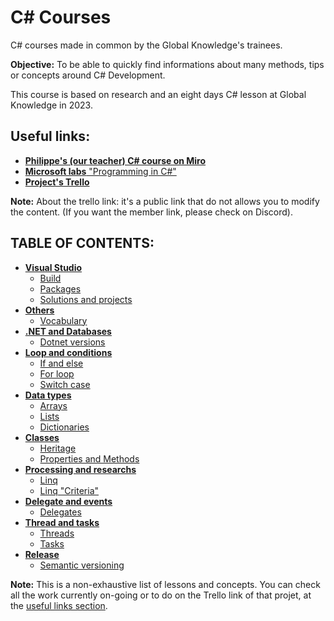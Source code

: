 # C# Courses
C# courses made in common by the Global Knowledge's trainees. 

**Objective:** To be able to quickly find informations about many methods, tips or concepts around C# Development. 

This course is based on research and an eight days C# lesson at Global Knowledge in 2023. 

## **Useful links:**
- [**Philippe's (our teacher) C# course on Miro**](https://miro.com/app/board/uXjVMxGe2Cg=/)
- [**Microsoft labs** "Programming in C#"](
https://github.com/MicrosoftLearning/20483-Programming-in-C-Sharp/tree/master)
- [**Project's Trello**](https://trello.com/b/ondznnzC/cours-c)

**Note:** About the trello link: it's a public link that do not allows you to modify the content. (If you want the member link, please check on Discord).

## **TABLE OF CONTENTS:**

* [**Visual Studio**](/Courses/1_Visual_Studio/)
    - [Build](/Courses/1_Visual_Studio/build.md)
    - [Packages](/Courses/1_Visual_Studio/packages.md)
    - [Solutions and projects](/Courses/1_Visual_Studio/solution&projects.md)
* [**Others**](/Courses/2_Others/)
    - [Vocabulary](/Courses/2_Others/vocabulary.md)
* [**.NET and Databases**](/Courses/3_Dotnet_&_BDD/)
    - [Dotnet versions](/Courses/3_Dotnet_&_BDD/dotnet_versions.md)
* [**Loop and conditions**](/Courses/4_Loop_&_Conditions/)
    - [If and else](/Courses/4_Loop_&_Conditions/if_else.md)
    - [For loop](/Courses/4_Loop_&_Conditions/for_loop.md)
    - [Switch case](/Courses/4_Loop_&_Conditions/switch_case.md)
* [**Data types**](/Courses/5_Data_types/)
    - [Arrays](/Courses/5_Data_types/arrays.md)
    - [Lists](/Courses/5_Data_types/lists.md)
    - [Dictionaries](/Courses/5_Data_types/dictionaries.md)
* [**Classes**](/Courses/6_Classes/)
    - [Heritage](/Courses/6_Classes/heritage.md)
    - [Properties and Methods](/Courses/6_Classes/methods&properties.md)
* [**Processing and researchs**](/Courses/7_Processing_&_Researchs/)
    - [Linq](/Courses/7_Processing_&_Researchs/linq.md)
    - [Linq "Criteria"](/Courses/7_Processing_&_Researchs/criteria_linq.md)
* [**Delegate and events**](/Courses/8_Delegate_&_Events/)
    - [Delegates](/Courses/8_Delegate_&_Events/delegate.md)
* [**Thread and tasks**](/Courses/9_Thread_&_Tasks/)
    - [Threads](/Courses/9_Thread_&_Tasks/threads.md)
    - [Tasks](/Courses/9_Thread_&_Tasks/tasks.md)
* [**Release**](/Courses/Release_Tutorial/)
    - [Semantic versioning](/Courses/Release_Tutorial/semantic_versioning.md)

**Note:** This is a non-exhaustive list of lessons and concepts. You can check all the work currently on-going or to do on the Trello link of that projet, at the [useful links section](#useful-links). 